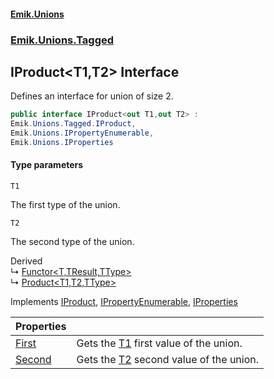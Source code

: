 #### [Emik.Unions](index.md 'index')
### [Emik.Unions.Tagged](Emik.Unions.Tagged.md 'Emik.Unions.Tagged')

## IProduct<T1,T2> Interface

Defines an interface for union of size 2.

```csharp
public interface IProduct<out T1,out T2> :
Emik.Unions.Tagged.IProduct,
Emik.Unions.IPropertyEnumerable,
Emik.Unions.IProperties
```
#### Type parameters

<a name='Emik.Unions.Tagged.IProduct_T1,T2_.T1'></a>

`T1`

The first type of the union.

<a name='Emik.Unions.Tagged.IProduct_T1,T2_.T2'></a>

`T2`

The second type of the union.

Derived  
&#8627; [Functor&lt;T,TResult,TType&gt;](Functor_T,TResult,TType_.md 'Emik.Unions.Mappings.Functor<T,TResult,TType>')  
&#8627; [Product&lt;T1,T2,TType&gt;](Product_T1,T2,TType_.md 'Emik.Unions.Tagged.Product<T1,T2,TType>')

Implements [IProduct](IProduct.md 'Emik.Unions.Tagged.IProduct'), [IPropertyEnumerable](IPropertyEnumerable.md 'Emik.Unions.IPropertyEnumerable'), [IProperties](IProperties.md 'Emik.Unions.IProperties')

| Properties | |
| :--- | :--- |
| [First](IProduct_T1,T2_.First().md 'Emik.Unions.Tagged.IProduct<T1,T2>.First') | Gets the [T1](IProduct_T1,T2_.md#Emik.Unions.Tagged.IProduct_T1,T2_.T1 'Emik.Unions.Tagged.IProduct<T1,T2>.T1') first value of the union. |
| [Second](IProduct_T1,T2_.Second().md 'Emik.Unions.Tagged.IProduct<T1,T2>.Second') | Gets the [T2](IProduct_T1,T2_.md#Emik.Unions.Tagged.IProduct_T1,T2_.T2 'Emik.Unions.Tagged.IProduct<T1,T2>.T2') second value of the union. |
